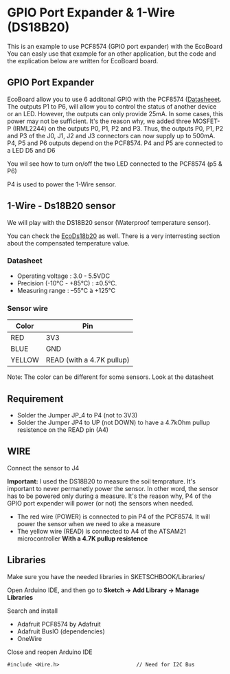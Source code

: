 # GPIO Port Expander & 1-Wire (DS18B20)

This is an example to use PCF8574 (GPIO port expander) with the EcoBoard
You can easly use that example for an other application, but the code and the explication below are written for
EcoBoard board.

## GPIO Port Expander

EcoBoard allow you to use 6 additonal GPIO with the PCF8574 ([Datasheeet](https://www.ti.com/product/PCF8574). The outputs P1 to P6, will allow you to control the status of another device or an LED. However, the outputs can only provide 25mA. In some cases, this power may not be sufficient. It's the reason why, we added three MOSFET-P (IRML2244) on the outputs P0, P1, P2 and P3. 
Thus, the outputs P0, P1, P2 and P3 of the J0, J1, J2 and J3 connectors can now supply up to 500mA. 
P4, P5 and P6 outputs depend on the PCF8574.
P4 and P5 are connected to a LED D5 and D6

You wil see how to turn on/off the two LED connected to the PCF8574 (p5 & P6)

P4 is used to power the 1-Wire sensor.

## 1-Wire - Ds18B20 sensor
We will play with the DS18B20 sensor (Waterproof temperature sensor).

You can check the [EcoDs18b20](https://github.com/ecosensors/EcoDs18b20) as well. There is a very interresting section about the compensated temperature value.

### Datasheet
* Operating voltage : 3.0 - 5.5VDC
* Precision (-10°C - +85°C) : ±0.5°C.
* Measuring range : –55°C à +125°C

### Sensor wire
Color | Pin
--- | ---
RED | 3V3
BLUE | GND
YELLOW | READ (with a 4.7K pullup)

Note: The color can be different for some sensors. Look at the datasheet

## Requirement
* Solder the Jumper JP_4 to P4 (not to 3V3)
* Solder the Jumper JP4 to UP (not DOWN) to have a 4.7kOhm pullup resistence on the READ pin (A4)

## WIRE
Connect the sensor to J4

**Important:** I used the DS18B20 to measure the soil temprature. It's important to never permanetly power the sensor. In other word, the sensor has to be powered only during a measure. It's the reason why, P4 of the GPIO port expender will power (or not) the sensors when needed.


* The red wire (POWER) is connected to pin P4 of the PCF8574. It will power the sensor when we need to ake a measure
* The yellow wire (READ) is connected to A4 of the ATSAM21 microcontroller **With a 4.7K pullup resistence**


## Libraries
Make sure you have the needed libraries in SKETSCHBOOK/Libraries/

Open Arduino IDE, and then go to **Sketch -> Add Library -> Manage Libraries** 

Search and install

* Adafruit PCF8574 by Adafruit
* Adafruit BusIO (dependencies)
* OneWire

Close and reopen Arduino IDE
```
#include <Wire.h>                         // Need for I2C Bus
```

